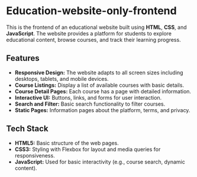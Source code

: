 # Education-website-only-frontend

This is the frontend of an educational website built using **HTML**, **CSS**, and **JavaScript**. The website provides a platform for students to explore educational content, browse courses, and track their learning progress.

## Features

- **Responsive Design:** The website adapts to all screen sizes including desktops, tablets, and mobile devices.
- **Course Listings:** Display a list of available courses with basic details.
- **Course Detail Pages:** Each course has a page with detailed information.
- **Interactive UI:** Buttons, links, and forms for user interaction.
- **Search and Filter:** Basic search functionality to filter courses.
- **Static Pages:** Information pages about the platform, terms, and privacy.

## Tech Stack

- **HTML5:** Basic structure of the web pages.
- **CSS3:** Styling with Flexbox for layout and media queries for responsiveness.
- **JavaScript:** Used for basic interactivity (e.g., course search, dynamic content).
